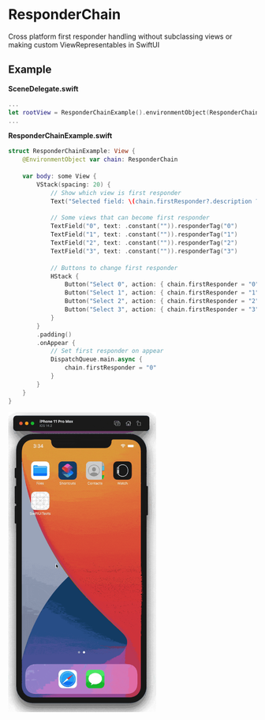 # ResponderChain

Cross platform first responder handling without subclassing views or making custom ViewRepresentables in SwiftUI

## Example

**SceneDelegate.swift**
```swift
...
let rootView = ResponderChainExample().environmentObject(ResponderChain(forWindow: window))
...
```

**ResponderChainExample.swift**
```swift
struct ResponderChainExample: View {
    @EnvironmentObject var chain: ResponderChain
    
    var body: some View {
        VStack(spacing: 20) {
            // Show which view is first responder
            Text("Selected field: \(chain.firstResponder?.description ?? "Nothing selected")")
            
            // Some views that can become first responder
            TextField("0", text: .constant("")).responderTag("0")
            TextField("1", text: .constant("")).responderTag("1")
            TextField("2", text: .constant("")).responderTag("2")
            TextField("3", text: .constant("")).responderTag("3")
            
            // Buttons to change first responder
            HStack {
                Button("Select 0", action: { chain.firstResponder = "0" })
                Button("Select 1", action: { chain.firstResponder = "1" })
                Button("Select 2", action: { chain.firstResponder = "2" })
                Button("Select 3", action: { chain.firstResponder = "3" })
            }
        }
        .padding()
        .onAppear {
            // Set first responder on appear
            DispatchQueue.main.async {
                chain.firstResponder = "0"
            }
        }
    }
}
```

<img src="ChainResponder.gif" width="300">
